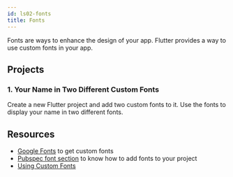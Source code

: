 ```yaml
---
id: ls02-fonts
title: Fonts
---
```


Fonts are ways to enhance the design of your app. Flutter provides a way to use custom fonts in your app.

## Projects

### 1. Your Name in Two Different Custom Fonts

Create a new Flutter project and add two custom fonts to it. Use the fonts to display your name in two different fonts.

## Resources

- [Google Fonts](https://fonts.google.com/) to get custom fonts
- [Pubspec font section](https://docs.flutter.dev/cookbook/design/fonts#2-declare-the-font-in-the-pubspec) to know how to add fonts to your project
- [Using Custom Fonts](https://docs.flutter.dev/cookbook/design/fonts)